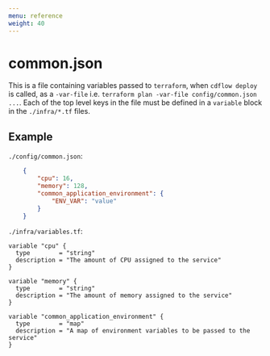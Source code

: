 ```yaml
---
menu: reference
weight: 40
---
```


# common.json

This is a file containing variables passed to `terraform`, when `cdflow deploy` is called, as a `-var-file` i.e. `terraform plan -var-file config/common.json ...`. Each of the top level keys in the file must be defined in a `variable` block in the `./infra/*.tf` files.

## Example

`./config/common.json`:
```json
    {
        "cpu": 16,
        "memory": 128,
        "common_application_environment": {
            "ENV_VAR": "value"
        }
    }
```

`./infra/variables.tf`:
```hcl
variable "cpu" {
  type        = "string"
  description = "The amount of CPU assigned to the service"
}

variable "memory" {
  type        = "string"
  description = "The amount of memory assigned to the service"
}

variable "common_application_environment" {
  type        = "map"
  description = "A map of environment variables to be passed to the service"
}
```
